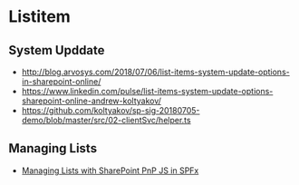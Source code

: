 # Listitem

## System Upddate

- http://blog.arvosys.com/2018/07/06/list-items-system-update-options-in-sharepoint-online/
- https://www.linkedin.com/pulse/list-items-system-update-options-sharepoint-online-andrew-koltyakov/
- https://github.com/koltyakov/sp-sig-20180705-demo/blob/master/src/02-clientSvc/helper.ts

## Managing Lists

- [Managing Lists with SharePoint PnP JS in SPFx](https://www.youtube.com/watch?v=Pnt4wbQZmw4&t=337s)